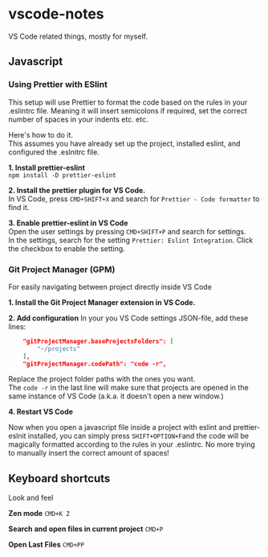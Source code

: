 # vscode-notes
VS Code related things, mostly for myself.

## Javascript

### Using Prettier with ESlint
This setup will use Prettier to format the code based on the rules in your .eslintrc file. Meaning it will insert semicolons if required, set the correct number of spaces in your indents etc. etc.

Here's how to do it.  
This assumes you have already set up the project, installed eslint, and configured the .eslnitrc file.

**1. Install prettier-eslint**  
`npm install -D prettier-eslint`

**2. Install the prettier plugin for VS Code.**  
In VS Code, press `CMD+SHIFT+X` and search for `Prettier - Code formatter` to find it.

**3. Enable prettier-eslint in VS Code**  
Open the user settings by pressing `CMD+SHIFT+P` and search for settings.  
In the settings, search for the setting `Prettier: Eslint Integration`. Click the checkbox to enable the setting.

### Git Project Manager (GPM)
For easily navigating between project directly inside VS Code   

**1. Install the Git Project Manager extension in VS Code.**  

**2. Add configuration** 
In your you VS Code settings JSON-file, add these lines:
```JSON
    "gitProjectManager.baseProjectsFolders": [
        "~/projects"
    ],
    "gitProjectManager.codePath": "code -r",
```
Replace the project folder paths with the ones you want.  
The `code -r` in the last line will make sure that projects are opened in the same instance of VS Code (a.k.a. it doesn't open a new window.)

**4. Restart VS Code**  

Now when you open a javascript file inside a project with eslint and prettier-eslnit installed, you can simply press
`SHIFT+OPTION+F`and the code will be magically formatted according to the rules in your .eslintrc. 
No more trying to manually insert the correct amount of spaces!


## Keyboard shortcuts
Look and feel

**Zen mode**
`CMD+K Z`

**Search and open files in current project**
`CMD+P`

**Open Last Files**
`CMD+PP`


